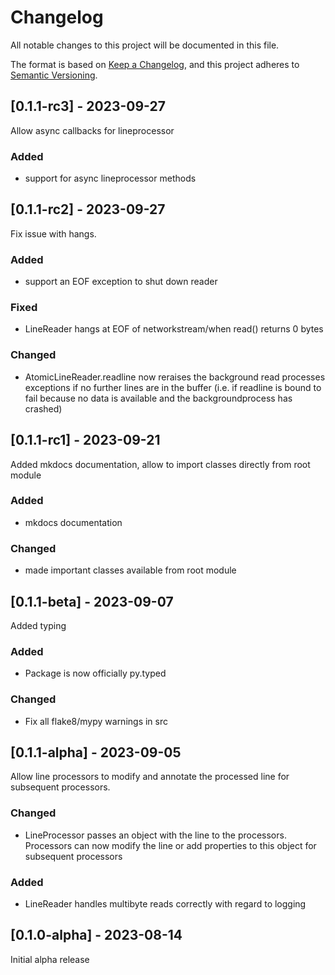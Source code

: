 # Changelog

All notable changes to this project will be documented in this file.

The format is based on [Keep a Changelog](https://keepachangelog.com/en/1.0.0/),
and this project adheres to [Semantic Versioning](https://semver.org/spec/v2.0.0.html).

## [0.1.1-rc3] - 2023-09-27
Allow async callbacks for lineprocessor

### Added
 - support for async lineprocessor methods

## [0.1.1-rc2] - 2023-09-27
Fix issue with hangs.

### Added
 - support an EOF exception to shut down reader

### Fixed
 - LineReader hangs at EOF of networkstream/when read() returns 0 bytes

### Changed
 - AtomicLineReader.readline now reraises the background read processes exceptions if no further lines are in the buffer
   (i.e. if readline is bound to fail because no data is available and the backgroundprocess has crashed)

## [0.1.1-rc1] - 2023-09-21
Added mkdocs documentation, allow to import classes directly from root module

### Added
 - mkdocs documentation

### Changed
 - made important classes available from root module

## [0.1.1-beta] - 2023-09-07
Added typing
### Added
 - Package is now officially py.typed
### Changed
 - Fix all flake8/mypy warnings in src
## [0.1.1-alpha] - 2023-09-05

Allow line processors to modify and annotate the processed line for subsequent processors.

### Changed
 - LineProcessor passes an object with the line to the processors.
 Processors can now modify the line or add properties to this object for subsequent processors

### Added
 - LineReader handles multibyte reads correctly with regard to logging

## [0.1.0-alpha] - 2023-08-14

Initial alpha release